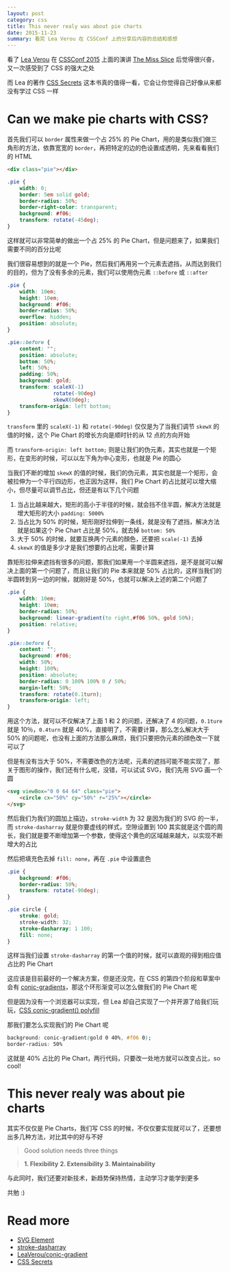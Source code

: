 ```yaml
---
layout: post
category: css
title: This never realy was about pie charts
date: 2015-11-23
summary: 看完 Lea Verou 在 CSSConf 上的分享后内容的总结和感想
---
```


看了 [Lea Verou](https://github.com/LeaVerou/) 在 [CSSConf 2015](https://2015.cssconf.com/) 上面的演讲 [The Miss Slice](https://www.youtube.com/watch?v=s4HdeJctq-A) 后觉得很兴奋，又一次感受到了 CSS 的强大之处

而 Lea 的著作 [CSS Secrets](http://shop.oreilly.com/product/0636920031123.do) 这本书真的值得一看，它会让你觉得自己好像从来都没有学过 CSS 一样

# Can we make pie charts with CSS?

首先我们可以 `border` 属性来做一个占 25% 的 Pie Chart，用的是类似我们做三角形的方法，依靠宽宽的 `border`，再把特定的边的色设置成透明，先来看看我们的 HTML

```html
<div class="pie"></div>
```

```css
.pie {
    width: 0;
    border: 5em solid gold;
    border-radius: 50%;
    border-right-color: transparent;
    background: #f06;
    transform: rotate(-45deg);
}
```

这样就可以非常简单的做出一个占 25% 的 Pie Chart，但是问题来了，如果我们需要不同的百分比呢

我们很容易想到的就是一个 Pie，然后我们再用另一个元素去遮挡，从而达到我们的目的，但为了没有多余的元素，我们可以使用伪元素 `::before` 或 `::after`

```css
.pie {
    width: 10em;
    height: 10em;
    background: #f06;
    border-radius: 50%;
    overflow: hidden;
    position: absolute;
}

.pie::before {
    content: "";
    position: absolute;
    bottom: 50%;
    left: 50%;
    padding: 50%;
    background: gold;
    transform: scaleX(-1)
               rotate(-90deg)
               skewX(0deg);
    transform-origin: left bottom;
}
```

`transform` 里的 `scaleX(-1)` 和 `rotate(-90deg)` 仅仅是为了当我们调节 `skewX` 的值的时候，这个 Pie Chart 的增长方向是顺时针的从 12 点的方向开始

而 `transform-origin: left bottom;` 则是让我们的伪元素，其实也就是一个矩形，在变形的时候，可以以左下角为中心变形，也就是 Pie 的圆心


当我们不断的增加 `skewX` 的值的时候，我们的伪元素，其实也就是一个矩形，会被拉伸为一个平行四边形，也正因为这样，我们 Pie Chart 的占比就可以增大缩小，但尽量可以调节占比，但还是有以下几个问题

1. 当占比越来越大，矩形的高小于半径的时候，就会挡不住半圆，解决方法就是增大矩形的大小 `padding: 5000%`
2. 当占比为 50% 的时候，矩形刚好拉伸到一条线，就是没有了遮挡，解决方法就是如果这个 Pie Chart 占比是 50%，就去掉 `bottom: 50%`
3. 大于 50% 的时候，就要互换两个元素的顏色，还要把 `scale(-1)` 去掉
4. `skewX` 的值是多少才是我们想要的占比呢，需要计算

靠矩形拉伸来遮挡有很多的问题，那我们如果用一个半圆来遮挡，是不是就可以解决上面的第一个问题了，而且让我们的 Pie 本来就是 50% 占比的，这样当我们的半圆转到另一边的时候，就刚好是 50%，也就可以解决上述的第二个问题了

```css
.pie {
	width: 10em;
	height: 10em;
	border-radius: 50%;
	background: linear-gradient(to right,#f06 50%, gold 50%);
	position: relative;
}

.pie::before {
	content: "";
	background: #f06;
	width: 50%;
	height: 100%;
	position: absolute;
	border-radius: 0 100% 100% 0 / 50%;
	margin-left: 50%;
	transform: rotate(0.1turn);
	transform-origin: left;
}
```

用这个方法，就可以不仅解决了上面 1 和 2 的问题，还解决了 4 的问题，`0.1ture` 就是 10％，`0.4turn` 就是 40%，直接明了，不需要计算，那么怎么解决大于 50% 的问题呢，也没有上面的方法那么麻烦，我们只要把伪元素的顔色改一下就可以了

但是有没有当大于 50%，不需要改色的方法呢，元素的遮挡可能不能实现了，那关于图形的操作，我们还有什么呢，没错，可以试试 SVG，我们先用 SVG 画一个圆

```html
<svg viewBox="0 0 64 64" class="pie">
    <circle cx="50%" cy="50%" r="25%"></circle>
</svg>
```

然后我们为我们的圆加上描边，`stroke-width` 为 32 是因为我们的 SVG 的一半，而 `stroke-dasharray` 就是你要虚线的样式，空隙设置到 100 其实就是这个圆的周长，我们就是要不断增加第一个参数，使得这个黄色的区域越来越大，以实现不断增大的占比

然后把填充色去掉 `fill: none`，再在 `.pie` 中设置底色

```css
.pie {
	background: #f06;
	border-radius: 50%;
	transform: rotate(-90deg);
}

.pie circle {
	stroke: gold;
	stroke-width: 32;
	stroke-dasharray: 1 100;
	fill: none;
}
```

这样当我们设置 `stroke-dasharray` 的第一个值的时候，就可以直观的得到相应值占比的 Pie Chart

这应该是目前最好的一个解决方案，但是还没完，在 CSS 的第四个阶段和草案中会有 [conic-gradients](http://www.w3.org/TR/css4-images/#conic-gradients)，那这个环形渐变可以怎么做我们的 Pie Chart 呢

但是因为没有一个浏览器可以实现，但 Lea 却自己实现了一个并开源了给我们玩玩，[CSS conic-gradient() polyfill](http://leaverou.github.io/conic-gradient/)

那我们要怎么实现我们的 Pie Chart 呢

```css
background: conic-gradient(gold 0 40%, #f06 0);
border-radius: 50%
```

这就是 40% 占比的 Pie Chart，两行代码，只要改一处地方就可以改变占比，so cool!

# This never realy was about pie charts

其实不仅仅是 Pie Charts，我们写 CSS 的时候，不仅仅要实现就可以了，还要想出多几种方法，对比其中的好与不好

> Good solution needs three things

> **1. Flexibility**
> **2. Extensibility**
> **3. Maintainability**

与此同时，我们还要对新技术，新趋势保持热情，主动学习才能学到更多

共勉 :)

# Read more

- [SVG Element](https://developer.mozilla.org/en-US/docs/Web/SVG/Element/circle)
- [stroke-dasharray](https://developer.mozilla.org/en-US/docs/Web/SVG/Attribute/stroke-dasharray)
- [LeaVerou/conic-gradient](https://github.com/LeaVerou/conic-gradient)
- [CSS Secrets](http://www.salttiger.com/css-secrets/)